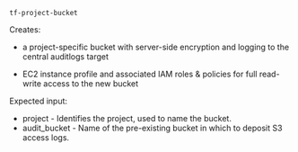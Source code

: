 `tf-project-bucket`

Creates:

-  a project-specific bucket with server-side encryption and logging to 
the central auditlogs target

- EC2 instance profile and associated IAM roles & policies for full 
read-write access to the new bucket

Expected input:

- project - Identifies the project, used to name the bucket.
- audit_bucket - Name of the pre-existing bucket in which to deposit S3 access logs.